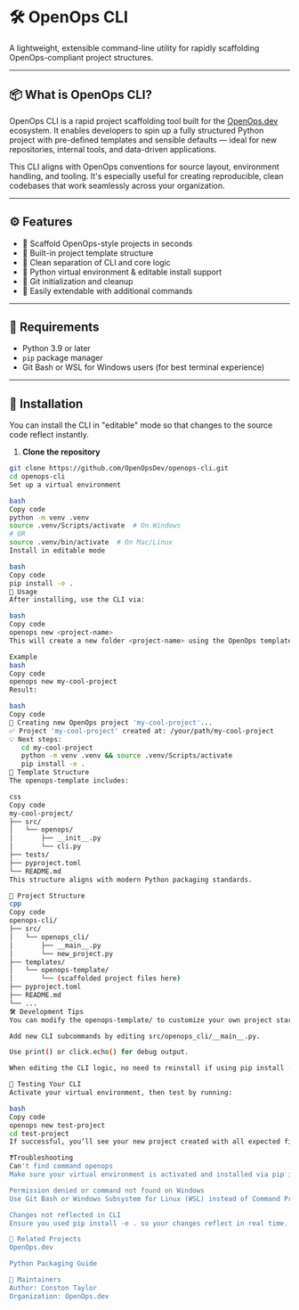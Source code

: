 # 🛠️ OpenOps CLI

A lightweight, extensible command-line utility for rapidly scaffolding OpenOps-compliant project structures.

---

## 📦 What is OpenOps CLI?

OpenOps CLI is a rapid project scaffolding tool built for the [OpenOps.dev](https://openops.dev) ecosystem. It enables developers to spin up a fully structured Python project with pre-defined templates and sensible defaults — ideal for new repositories, internal tools, and data-driven applications.

This CLI aligns with OpenOps conventions for source layout, environment handling, and tooling. It's especially useful for creating reproducible, clean codebases that work seamlessly across your organization.

---

## ⚙️ Features

- 🚀 Scaffold OpenOps-style projects in seconds  
- 📁 Built-in project template structure  
- 🧪 Clean separation of CLI and core logic  
- 🐍 Python virtual environment & editable install support  
- 🧼 Git initialization and cleanup  
- 🧩 Easily extendable with additional commands

---

## 🧰 Requirements

- Python 3.9 or later  
- `pip` package manager  
- Git Bash or WSL for Windows users (for best terminal experience)

---

## 🧪 Installation

You can install the CLI in "editable" mode so that changes to the source code reflect instantly.

1. **Clone the repository**

```bash
git clone https://github.com/OpenOpsDev/openops-cli.git
cd openops-cli
Set up a virtual environment

bash
Copy code
python -m venv .venv
source .venv/Scripts/activate  # On Windows
# OR
source .venv/bin/activate  # On Mac/Linux
Install in editable mode

bash
Copy code
pip install -e .
🚀 Usage
After installing, use the CLI via:

bash
Copy code
openops new <project-name>
This will create a new folder <project-name> using the OpenOps template.

Example
bash
Copy code
openops new my-cool-project
Result:

bash
Copy code
🚀 Creating new OpenOps project 'my-cool-project'...
✅ Project 'my-cool-project' created at: /your/path/my-cool-project
💡 Next steps:
   cd my-cool-project
   python -m venv .venv && source .venv/Scripts/activate
   pip install -e .
📂 Template Structure
The openops-template includes:

css
Copy code
my-cool-project/
├── src/
│   └── openops/
│       ├── __init__.py
│       └── cli.py
├── tests/
├── pyproject.toml
└── README.md
This structure aligns with modern Python packaging standards.

🧩 Project Structure
cpp
Copy code
openops-cli/
├── src/
│   └── openops_cli/
│       ├── __main__.py
│       └── new_project.py
├── templates/
│   └── openops-template/
│       └── (scaffolded project files here)
├── pyproject.toml
├── README.md
└── ...
🛠 Development Tips
You can modify the openops-template/ to customize your own project starter.

Add new CLI subcommands by editing src/openops_cli/__main__.py.

Use print() or click.echo() for debug output.

When editing the CLI logic, no need to reinstall if using pip install -e ..

🧪 Testing Your CLI
Activate your virtual environment, then test by running:

bash
Copy code
openops new test-project
cd test-project
If successful, you’ll see your new project created with all expected files.

❓Troubleshooting
Can't find command openops
Make sure your virtual environment is activated and installed via pip install -e .

Permission denied or command not found on Windows
Use Git Bash or Windows Subsystem for Linux (WSL) instead of Command Prompt or PowerShell.

Changes not reflected in CLI
Ensure you used pip install -e . so your changes reflect in real time.

🔗 Related Projects
OpenOps.dev

Python Packaging Guide

👤 Maintainers
Author: Conston Taylor
Organization: OpenOps.dev